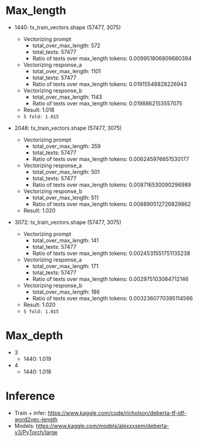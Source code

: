 # Max_length
+ 1440: tx_train_vectors.shape (57477, 3075)
  + Vectorizing prompt
    + total_over_max_length:  572
    + total_texts:  57477
    + Ratio of texts over max_length tokens: 0.009951806809680394
  + Vectorizing response_a
    + total_over_max_length:  1101
    + total_texts:  57477
    + Ratio of texts over max_length tokens: 0.01915548828226943
  + Vectorizing response_b
    + total_over_max_length:  1143
    + Ratio of texts over max_length tokens: 0.0198862153557075
  + Result: 1.018
  + `5 fold: 1.015`
  
+ 2048: tx_train_vectors.shape (57477, 3075)
  + Vectorizing prompt
    + total_over_max_length:  359
    + total_texts:  57477
    + Ratio of texts over max_length tokens: 0.006245976651530177
  + Vectorizing response_a
    + total_over_max_length:  501
    + total_texts:  57477
    + Ratio of texts over max_length tokens: 0.008716530090296989
  + Vectorizing response_b
    + total_over_max_length:  511
    + Ratio of texts over max_length tokens: 0.008890512726829862
  + Result: 1.020
+ 3072: tx_train_vectors.shape (57477, 3075)
  + Vectorizing prompt
    + total_over_max_length:  141
    + total_texts:  57477
    + Ratio of texts over max_length tokens: 0.0024531551751135238
  + Vectorizing response_a
    + total_over_max_length:  171
    + total_texts:  57477
    + Ratio of texts over max_length tokens: 0.002975103084712146
  + Vectorizing response_b
    + total_over_max_length:  186
    + Ratio of texts over max_length tokens: 0.0032360770395114566
  + Result: 1.020
  + `5 fold: 1.015`
# Max_depth
+ 3
  + 1440: 1.019
+ 4
  + 1440: 1.018

# Inference

+ Train + infer: https://www.kaggle.com/code/richolson/deberta-tf-idf-word2vec-length
+ Models: https://www.kaggle.com/models/alexxxsem/deberta-v3/PyTorch/large
